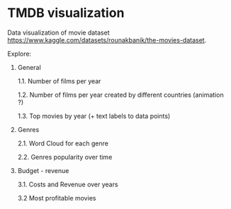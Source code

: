 # TMDB visualization

Data visualization of movie dataset https://www.kaggle.com/datasets/rounakbanik/the-movies-dataset.

Explore:
1. General

    1.1. Number of films per year

    1.2. Number of films per year created by different countries (animation ?)

    1.3. Top movies by year (+ text labels to data points)

2. Genres

    2.1. Word Cloud for each genre
    
    2.2. Genres popularity over time

3. Budget - revenue

    3.1. Costs and Revenue over years

    3.2 Most profitable movies
